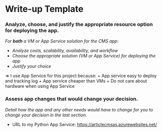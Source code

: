 # Write-up Template

### Analyze, choose, and justify the appropriate resource option for deploying the app.

*For **both** a VM or App Service solution for the CMS app:*
- *Analyze costs, scalability, availability, and workflow*
- *Choose the appropriate solution (VM or App Service) for deploying the app*
- *Justify your choice*

=> I use App Service for this project because:
    + App service easy to deploy and tracking log
    + App service cheaper than VMs
    + Do not care about hardware when using App Service

### Assess app changes that would change your decision.

*Detail how the app and any other needs would have to change for you to change your decision in the last section.* 

- URL to my Python App Service: https://articlecmsas.azurewebsites.net/
